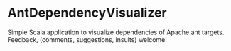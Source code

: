 AntDependencyVisualizer
=======================
Simple Scala application to visualize dependencies of Apache ant targets. Feedback, (comments, suggestions, insults) welcome!
